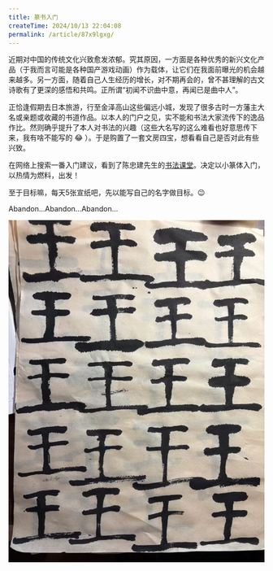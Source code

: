 ```yaml
---
title: 篆书入门
createTime: 2024/10/13 22:04:08
permalink: /article/87x9lgxg/
---
```


近期对中国的传统文化兴致愈发浓郁。究其原因，一方面是各种优秀的新兴文化产品（于我而言可能是各种国产游戏动画）作为载体，让它们在我面前曝光的机会越来越多。另一方面，随着自己人生经历的增长，对不期再会的，曾不甚理解的古文诗歌有了更深的感悟和共鸣。正所谓“初闻不识曲中意，再闻已是曲中人”。

正恰逢假期去日本旅游，行至金泽高山这些偏远小城，发现了很多古时一方藩主大名或亲题或收藏的书道作品。以本人的门户之见，实不能和书法大家流传下的逸品作比。然则确乎提升了本人对书法的兴趣（这些大名写的这么难看也好意思传下来，我有啥不能写的 :joy: ）。于是购置了一套文房四宝，想看看自己是否对此有些兴致。

在网络上搜索一番入门建议，看到了陈忠建先生的[书法课堂](https://space.bilibili.com/278761627)。决定以小篆体入门，以热情为燃料，出发！

至于目标嘛，每天5张宣纸吧，先以能写自己的名字做目标。:wink:

Abandon...Abandon...Abandon...

![20241013](images/20241013.jpg "20241013")